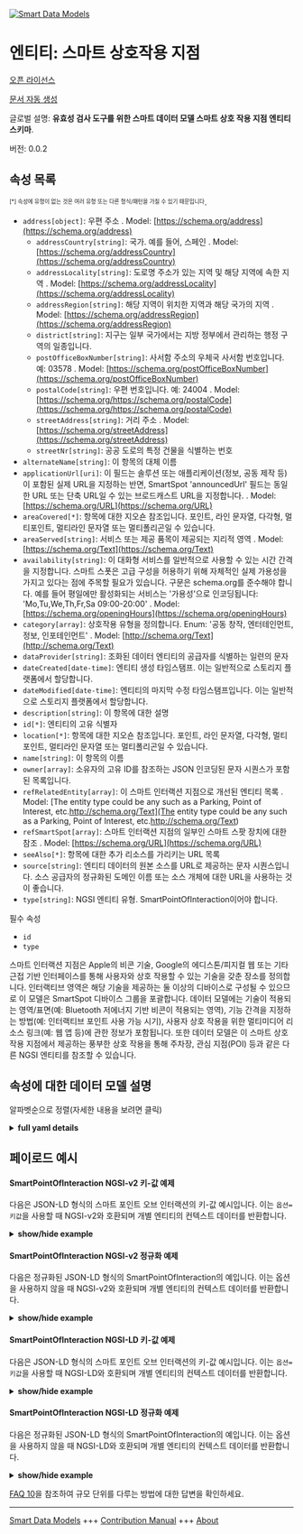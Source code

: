 <!-- 10-Header -->      
[![Smart Data Models](https://smartdatamodels.org/wp-content/uploads/2022/01/SmartDataModels_logo.png "Logo")](https://smartdatamodels.org)      
엔티티: 스마트 상호작용 지점      
================<!-- /10-Header -->      
<!-- 15-License -->      
[오픈 라이선스](https://github.com/smart-data-models//dataModel.PointOfInteraction/blob/master/SmartPointOfInteraction/LICENSE.md)      
[문서 자동 생성](https://docs.google.com/presentation/d/e/2PACX-1vTs-Ng5dIAwkg91oTTUdt8ua7woBXhPnwavZ0FxgR8BsAI_Ek3C5q97Nd94HS8KhP-r_quD4H0fgyt3/pub?start=false&loop=false&delayms=3000#slide=id.gb715ace035_0_60)      
<!-- /15-License -->      
<!-- 20-Description -->      
글로벌 설명: **유효성 검사 도구를 위한 스마트 데이터 모델 스마트 상호 작용 지점 엔티티 스키마**.      
버전: 0.0.2      
<!-- /20-Description -->      
<!-- 30-PropertiesList -->      
## 속성 목록      
<sup><sub>[*] 속성에 유형이 없는 것은 여러 유형 또는 다른 형식/패턴을 가질 수 있기 때문입니다</sub></sup>.      
- `address[object]`: 우편 주소  . Model: [https://schema.org/address](https://schema.org/address)	- `addressCountry[string]`: 국가. 예를 들어, 스페인  . Model: [https://schema.org/addressCountry](https://schema.org/addressCountry)      
	- `addressLocality[string]`: 도로명 주소가 있는 지역 및 해당 지역에 속한 지역  . Model: [https://schema.org/addressLocality](https://schema.org/addressLocality)      
	- `addressRegion[string]`: 해당 지역이 위치한 지역과 해당 국가의 지역  . Model: [https://schema.org/addressRegion](https://schema.org/addressRegion)      
	- `district[string]`: 지구는 일부 국가에서는 지방 정부에서 관리하는 행정 구역의 일종입니다.        
	- `postOfficeBoxNumber[string]`: 사서함 주소의 우체국 사서함 번호입니다. 예: 03578  . Model: [https://schema.org/postOfficeBoxNumber](https://schema.org/postOfficeBoxNumber)      
	- `postalCode[string]`: 우편 번호입니다. 예: 24004  . Model: [https://schema.org/https://schema.org/postalCode](https://schema.org/https://schema.org/postalCode)      
	- `streetAddress[string]`: 거리 주소  . Model: [https://schema.org/streetAddress](https://schema.org/streetAddress)      
	- `streetNr[string]`: 공공 도로의 특정 건물을 식별하는 번호        
- `alternateName[string]`: 이 항목의 대체 이름  - `applicationUrl[uri]`: 이 필드는 솔루션 또는 애플리케이션(정보, 공동 제작 등)이 포함된 실제 URL을 지정하는 반면, SmartSpot 'announcedUrl' 필드는 동일한 URL 또는 단축 URL일 수 있는 브로드캐스트 URL을 지정합니다.  . Model: [https://schema.org/URL](https://schema.org/URL)- `areaCovered[*]`: 항목에 대한 지오숀 참조입니다. 포인트, 라인 문자열, 다각형, 멀티포인트, 멀티라인 문자열 또는 멀티폴리곤일 수 있습니다.  - `areaServed[string]`: 서비스 또는 제공 품목이 제공되는 지리적 영역  . Model: [https://schema.org/Text](https://schema.org/Text)- `availability[string]`: 이 대화형 서비스를 일반적으로 사용할 수 있는 시간 간격을 지정합니다. 스마트 스폿은 고급 구성을 허용하기 위해 자체적인 실제 가용성을 가지고 있다는 점에 주목할 필요가 있습니다. 구문은 schema.org를 준수해야 합니다. 예를 들어 평일에만 활성화되는 서비스는 '가용성'으로 인코딩됩니다: 'Mo,Tu,We,Th,Fr,Sa 09:00-20:00'  . Model: [https://schema.org/openingHours](https://schema.org/openingHours)- `category[array]`: 상호작용 유형을 정의합니다. Enum: '공동 창작, 엔터테인먼트, 정보, 인포테인먼트'  . Model: [http://schema.org/Text](http://schema.org/Text)- `dataProvider[string]`: 조화된 데이터 엔티티의 공급자를 식별하는 일련의 문자  - `dateCreated[date-time]`: 엔티티 생성 타임스탬프. 이는 일반적으로 스토리지 플랫폼에서 할당합니다.  - `dateModified[date-time]`: 엔티티의 마지막 수정 타임스탬프입니다. 이는 일반적으로 스토리지 플랫폼에서 할당합니다.  - `description[string]`: 이 항목에 대한 설명  - `id[*]`: 엔티티의 고유 식별자  - `location[*]`: 항목에 대한 지오숀 참조입니다. 포인트, 라인 문자열, 다각형, 멀티포인트, 멀티라인 문자열 또는 멀티폴리곤일 수 있습니다.  - `name[string]`: 이 항목의 이름  - `owner[array]`: 소유자의 고유 ID를 참조하는 JSON 인코딩된 문자 시퀀스가 포함된 목록입니다.  - `refRelatedEntity[array]`: 이 스마트 인터랙션 지점으로 개선된 엔티티 목록  . Model: [The entity type could be any such as a Parking, Point of Interest, etc.http://schema.org/Text](The entity type could be any such as a Parking, Point of Interest, etc.http://schema.org/Text)- `refSmartSpot[array]`:  스마트 인터랙션 지점의 일부인 스마트 스팟 장치에 대한 참조  . Model: [https://schema.org/URL](https://schema.org/URL)- `seeAlso[*]`: 항목에 대한 추가 리소스를 가리키는 URL 목록  - `source[string]`: 엔티티 데이터의 원본 소스를 URL로 제공하는 문자 시퀀스입니다. 소스 공급자의 정규화된 도메인 이름 또는 소스 개체에 대한 URL을 사용하는 것이 좋습니다.  - `type[string]`: NGSI 엔티티 유형. SmartPointOfInteraction이어야 합니다.  <!-- /30-PropertiesList -->      
<!-- 35-RequiredProperties -->      
필수 속성      
- `id`  - `type`  <!-- /35-RequiredProperties -->      
<!-- 40-RequiredProperties -->      
스마트 인터랙션 지점은 Apple의 비콘 기술, Google의 에디스톤/피지컬 웹 또는 기타 근접 기반 인터페이스를 통해 사용자와 상호 작용할 수 있는 기술을 갖춘 장소를 정의합니다. 인터랙티브 영역은 해당 기술을 제공하는 둘 이상의 디바이스로 구성될 수 있으므로 이 모델은 SmartSpot 디바이스 그룹을 포괄합니다. 데이터 모델에는 기술이 적용되는 영역/표면(예: Bluetooth 저에너지 기반 비콘이 적용되는 영역), 기능 간격을 지정하는 방법(예: 인터랙티브 포인트 사용 가능 시기), 사용자 상호 작용을 위한 멀티미디어 리소스 링크(예: 웹 앱 등)에 관한 정보가 포함됩니다. 또한 데이터 모델은 이 스마트 상호 작용 지점에서 제공하는 풍부한 상호 작용을 통해 주차장, 관심 지점(POI) 등과 같은 다른 NGSI 엔티티를 참조할 수 있습니다.      
<!-- /40-RequiredProperties -->      
<!-- 50-DataModelHeader -->      
## 속성에 대한 데이터 모델 설명      
알파벳순으로 정렬(자세한 내용을 보려면 클릭)      
<!-- /50-DataModelHeader -->      
<!-- 60-ModelYaml -->      
<details><summary><strong>full yaml details</strong></summary>        
```yaml      
SmartPointOfInteraction:        
  description: Smart Data Models Smart Point of Interaction entity schema intended for validation tools        
  properties:        
    address:        
      description: The mailing address        
      properties:        
        addressCountry:        
          description: 'The country. For example, Spain'        
          type: string        
          x-ngsi:        
            model: https://schema.org/addressCountry        
            type: Property        
        addressLocality:        
          description: 'The locality in which the street address is, and which is in the region'        
          type: string        
          x-ngsi:        
            model: https://schema.org/addressLocality        
            type: Property        
        addressRegion:        
          description: 'The region in which the locality is, and which is in the country'        
          type: string        
          x-ngsi:        
            model: https://schema.org/addressRegion        
            type: Property        
        district:        
          description: 'A district is a type of administrative division that, in some countries, is managed by the local government'        
          type: string        
          x-ngsi:        
            type: Property        
        postOfficeBoxNumber:        
          description: 'The post office box number for PO box addresses. For example, 03578'        
          type: string        
          x-ngsi:        
            model: https://schema.org/postOfficeBoxNumber        
            type: Property        
        postalCode:        
          description: 'The postal code. For example, 24004'        
          type: string        
          x-ngsi:        
            model: https://schema.org/https://schema.org/postalCode        
            type: Property        
        streetAddress:        
          description: The street address        
          type: string        
          x-ngsi:        
            model: https://schema.org/streetAddress        
            type: Property        
        streetNr:        
          description: Number identifying a specific property on a public street        
          type: string        
          x-ngsi:        
            type: Property        
      type: object        
      x-ngsi:        
        model: https://schema.org/address        
        type: Property        
    alternateName:        
      description: An alternative name for this item        
      type: string        
      x-ngsi:        
        type: Property        
    applicationUrl:        
      description: 'This field specifies the real URL containing the solution or application (information, co-creation, etc) while the SmartSpot ''announcedUrl'' field specifies the broadcast URL which could be this same URL or a shortened one'        
      format: uri        
      type: string        
      x-ngsi:        
        model: https://schema.org/URL        
        type: Property        
    areaCovered:        
      description: 'Geojson reference to the item. It can be Point, LineString, Polygon, MultiPoint, MultiLineString or MultiPolygon'        
      oneOf:        
        - description: Geojson reference to the item. Point        
          properties:        
            bbox:        
              items:        
                type: number        
              minItems: 4        
              type: array        
            coordinates:        
              items:        
                type: number        
              minItems: 2        
              type: array        
            type:        
              enum:        
                - Point        
              type: string        
          required:        
            - type        
            - coordinates        
          title: GeoJSON Point        
          type: object        
          x-ngsi:        
            type: GeoProperty        
        - description: Geojson reference to the item. LineString        
          properties:        
            bbox:        
              items:        
                type: number        
              minItems: 4        
              type: array        
            coordinates:        
              items:        
                items:        
                  type: number        
                minItems: 2        
                type: array        
              minItems: 2        
              type: array        
            type:        
              enum:        
                - LineString        
              type: string        
          required:        
            - type        
            - coordinates        
          title: GeoJSON LineString        
          type: object        
          x-ngsi:        
            type: GeoProperty        
        - description: Geojson reference to the item. Polygon        
          properties:        
            bbox:        
              items:        
                type: number        
              minItems: 4        
              type: array        
            coordinates:        
              items:        
                items:        
                  items:        
                    type: number        
                  minItems: 2        
                  type: array        
                minItems: 4        
                type: array        
              type: array        
            type:        
              enum:        
                - Polygon        
              type: string        
          required:        
            - type        
            - coordinates        
          title: GeoJSON Polygon        
          type: object        
          x-ngsi:        
            type: GeoProperty        
        - description: Geojson reference to the item. MultiPoint        
          properties:        
            bbox:        
              items:        
                type: number        
              minItems: 4        
              type: array        
            coordinates:        
              items:        
                items:        
                  type: number        
                minItems: 2        
                type: array        
              type: array        
            type:        
              enum:        
                - MultiPoint        
              type: string        
          required:        
            - type        
            - coordinates        
          title: GeoJSON MultiPoint        
          type: object        
          x-ngsi:        
            type: GeoProperty        
        - description: Geojson reference to the item. MultiLineString        
          properties:        
            bbox:        
              items:        
                type: number        
              minItems: 4        
              type: array        
            coordinates:        
              items:        
                items:        
                  items:        
                    type: number        
                  minItems: 2        
                  type: array        
                minItems: 2        
                type: array        
              type: array        
            type:        
              enum:        
                - MultiLineString        
              type: string        
          required:        
            - type        
            - coordinates        
          title: GeoJSON MultiLineString        
          type: object        
          x-ngsi:        
            type: GeoProperty        
        - description: Geojson reference to the item. MultiLineString        
          properties:        
            bbox:        
              items:        
                type: number        
              minItems: 4        
              type: array        
            coordinates:        
              items:        
                items:        
                  items:        
                    items:        
                      type: number        
                    minItems: 2        
                    type: array        
                  minItems: 4        
                  type: array        
                type: array        
              type: array        
            type:        
              enum:        
                - MultiPolygon        
              type: string        
          required:        
            - type        
            - coordinates        
          title: GeoJSON MultiPolygon        
          type: object        
          x-ngsi:        
            type: GeoProperty        
      x-ngsi:        
        type: GeoProperty        
    areaServed:        
      description: The geographic area where a service or offered item is provided        
      type: string        
      x-ngsi:        
        model: https://schema.org/Text        
        type: Property        
    availability:        
      description: 'Specifies the time intervals in which this interactive service is generally available. It is noteworthy that Smart Spots have their own real availability in order to allow advanced configurations. The syntax must be conformant with schema.org. For instance, a service which is only active on weekdays will be encoded as ''availability'': ''Mo,Tu,We,Th,Fr,Sa 09:00-20:00'''        
      type: string        
      x-ngsi:        
        model: https://schema.org/openingHours        
        type: Property        
    category:        
      description: 'Defines the type of interaction. Enum:''co-creation, entertainment, information, infotainment'''        
      items:        
        enum:        
          - co-creation        
          - entertainment        
          - information        
          - infotainment        
        type: string        
      minItems: 1        
      type: array        
      uniqueItems: true        
      x-ngsi:        
        model: http://schema.org/Text        
        type: Property        
    dataProvider:        
      description: A sequence of characters identifying the provider of the harmonised data entity        
      type: string        
      x-ngsi:        
        type: Property        
    dateCreated:        
      description: Entity creation timestamp. This will usually be allocated by the storage platform        
      format: date-time        
      type: string        
      x-ngsi:        
        type: Property        
    dateModified:        
      description: Timestamp of the last modification of the entity. This will usually be allocated by the storage platform        
      format: date-time        
      type: string        
      x-ngsi:        
        type: Property        
    description:        
      description: A description of this item        
      type: string        
      x-ngsi:        
        type: Property        
    id:        
      anyOf:        
        - description: Identifier format of any NGSI entity        
          maxLength: 256        
          minLength: 1        
          pattern: ^[\w\-\.\{\}\$\+\*\[\]`|~^@!,:\\]+$        
          type: string        
          x-ngsi:        
            type: Property        
        - description: Identifier format of any NGSI entity        
          format: uri        
          type: string        
          x-ngsi:        
            type: Property        
      description: Unique identifier of the entity        
      x-ngsi:        
        type: Property        
    location:        
      description: 'Geojson reference to the item. It can be Point, LineString, Polygon, MultiPoint, MultiLineString or MultiPolygon'        
      oneOf:        
        - description: Geojson reference to the item. Point        
          properties:        
            bbox:        
              items:        
                type: number        
              minItems: 4        
              type: array        
            coordinates:        
              items:        
                type: number        
              minItems: 2        
              type: array        
            type:        
              enum:        
                - Point        
              type: string        
          required:        
            - type        
            - coordinates        
          title: GeoJSON Point        
          type: object        
          x-ngsi:        
            type: GeoProperty        
        - description: Geojson reference to the item. LineString        
          properties:        
            bbox:        
              items:        
                type: number        
              minItems: 4        
              type: array        
            coordinates:        
              items:        
                items:        
                  type: number        
                minItems: 2        
                type: array        
              minItems: 2        
              type: array        
            type:        
              enum:        
                - LineString        
              type: string        
          required:        
            - type        
            - coordinates        
          title: GeoJSON LineString        
          type: object        
          x-ngsi:        
            type: GeoProperty        
        - description: Geojson reference to the item. Polygon        
          properties:        
            bbox:        
              items:        
                type: number        
              minItems: 4        
              type: array        
            coordinates:        
              items:        
                items:        
                  items:        
                    type: number        
                  minItems: 2        
                  type: array        
                minItems: 4        
                type: array        
              type: array        
            type:        
              enum:        
                - Polygon        
              type: string        
          required:        
            - type        
            - coordinates        
          title: GeoJSON Polygon        
          type: object        
          x-ngsi:        
            type: GeoProperty        
        - description: Geojson reference to the item. MultiPoint        
          properties:        
            bbox:        
              items:        
                type: number        
              minItems: 4        
              type: array        
            coordinates:        
              items:        
                items:        
                  type: number        
                minItems: 2        
                type: array        
              type: array        
            type:        
              enum:        
                - MultiPoint        
              type: string        
          required:        
            - type        
            - coordinates        
          title: GeoJSON MultiPoint        
          type: object        
          x-ngsi:        
            type: GeoProperty        
        - description: Geojson reference to the item. MultiLineString        
          properties:        
            bbox:        
              items:        
                type: number        
              minItems: 4        
              type: array        
            coordinates:        
              items:        
                items:        
                  items:        
                    type: number        
                  minItems: 2        
                  type: array        
                minItems: 2        
                type: array        
              type: array        
            type:        
              enum:        
                - MultiLineString        
              type: string        
          required:        
            - type        
            - coordinates        
          title: GeoJSON MultiLineString        
          type: object        
          x-ngsi:        
            type: GeoProperty        
        - description: Geojson reference to the item. MultiLineString        
          properties:        
            bbox:        
              items:        
                type: number        
              minItems: 4        
              type: array        
            coordinates:        
              items:        
                items:        
                  items:        
                    items:        
                      type: number        
                    minItems: 2        
                    type: array        
                  minItems: 4        
                  type: array        
                type: array        
              type: array        
            type:        
              enum:        
                - MultiPolygon        
              type: string        
          required:        
            - type        
            - coordinates        
          title: GeoJSON MultiPolygon        
          type: object        
          x-ngsi:        
            type: GeoProperty        
      x-ngsi:        
        type: GeoProperty        
    name:        
      description: The name of this item        
      type: string        
      x-ngsi:        
        type: Property        
    owner:        
      description: A List containing a JSON encoded sequence of characters referencing the unique Ids of the owner(s)        
      items:        
        anyOf:        
          - description: Identifier format of any NGSI entity        
            maxLength: 256        
            minLength: 1        
            pattern: ^[\w\-\.\{\}\$\+\*\[\]`|~^@!,:\\]+$        
            type: string        
            x-ngsi:        
              type: Property        
          - description: Identifier format of any NGSI entity        
            format: uri        
            type: string        
            x-ngsi:        
              type: Property        
        description: Unique identifier of the entity        
        x-ngsi:        
          type: Property        
      type: array        
      x-ngsi:        
        type: Property        
    refRelatedEntity:        
      description: List of entities improved with this Smart Point of Interaction        
      items:        
        anyOf:        
          - description: Identifier format of any NGSI entity        
            maxLength: 256        
            minLength: 1        
            pattern: ^[\w\-\.\{\}\$\+\*\[\]`|~^@!,:\\]+$        
            type: string        
            x-ngsi:        
              type: Property        
          - description: Identifier format of any NGSI entity        
            format: uri        
            type: string        
            x-ngsi:        
              type: Property        
        description: Unique identifier of the entity        
        x-ngsi:        
          type: Property        
      minItems: 1        
      type: array        
      uniqueItems: true        
      x-ngsi:        
        model: 'The entity type could be any such as a Parking, Point of Interest, etc.http://schema.org/Text'        
        type: Relationship        
    refSmartSpot:        
      description: ' References to the Smart Spot devices which are part of the Smart Point of Interaction'        
      items:        
        anyOf:        
          - description: Identifier format of any NGSI entity        
            maxLength: 256        
            minLength: 1        
            pattern: ^[\w\-\.\{\}\$\+\*\[\]`|~^@!,:\\]+$        
            type: string        
            x-ngsi:        
              type: Property        
          - description: Identifier format of any NGSI entity        
            format: uri        
            type: string        
            x-ngsi:        
              type: Property        
        description: Unique identifier of the entity        
        x-ngsi:        
          type: Property        
      minItems: 1        
      type: array        
      uniqueItems: true        
      x-ngsi:        
        model: https://schema.org/URL        
        type: Property        
    seeAlso:        
      description: list of uri pointing to additional resources about the item        
      oneOf:        
        - items:        
            format: uri        
            type: string        
          minItems: 1        
          type: array        
        - format: uri        
          type: string        
      x-ngsi:        
        type: Property        
    source:        
      description: 'A sequence of characters giving the original source of the entity data as a URL. Recommended to be the fully qualified domain name of the source provider, or the URL to the source object'        
      type: string        
      x-ngsi:        
        type: Property        
    type:        
      description: NGSI Entity type. It has to be SmartPointOfInteraction        
      enum:        
        - SmartPointOfInteraction        
      type: string        
      x-ngsi:        
        type: Property        
  required:        
    - id        
    - type        
  type: object        
  x-derived-from: ""        
  x-disclaimer: 'Redistribution and use in source and binary forms, with or without modification, are permitted  provided that the license conditions are met. Copyleft (c) 2022 Contributors to Smart Data Models Program'        
  x-license-url: https://github.com/smart-data-models/dataModel.PointOfInteraction/blob/master/SmartPointOfInteraction/LICENSE.md        
  x-model-schema: https://smart-data-models.github.io/dataModel.PointOfInteraction/SmartPointOfInteraction/schema.json        
  x-model-tags: ""        
  x-version: 0.0.2        
```      
</details>        
<!-- /60-ModelYaml -->      
<!-- 70-MiddleNotes -->      
<!-- /70-MiddleNotes -->      
<!-- 80-Examples -->      
## 페이로드 예시      
#### SmartPointOfInteraction NGSI-v2 키-값 예제      
다음은 JSON-LD 형식의 스마트 포인트 오브 인터랙션의 키-값 예시입니다. 이는 `옵션=키값`을 사용할 때 NGSI-v2와 호환되며 개별 엔티티의 컨텍스트 데이터를 반환합니다.      
<details><summary><strong>show/hide example</strong></summary>        
```json  
{  
  "id": "SPOI-ES-4326",  
  "type": "SmartPointOfInteraction",  
  "category": [  
    "co-creation"  
  ],  
  "areaCovered": {  
    "type": "Polygon",  
    "coordinates": [  
      [  
        [  
          25.774,  
          -80.19  
        ],  
        [  
          18.466,  
          -66.118  
        ],  
        [  
          32.321,  
          -64.757  
        ],  
        [  
          25.774,  
          -80.19  
        ]  
      ]  
    ]  
  },  
  "applicationUrl": "http://www.example.org",  
  "availability": "Tu,Th 16:00-20:00",  
  "refRelatedEntity": [  
    "POI-PlazaCazorla-3123"  
  ],  
  "refSmartSpot": [  
    "SSPOT-F94C58E29DD5",  
    "SSPOT-F94C53E21DD2",  
    "SSPOT-F94C51A295D9"  
  ]  
}  
```  
</details>      
#### SmartPointOfInteraction NGSI-v2 정규화 예제      
다음은 정규화된 JSON-LD 형식의 SmartPointOfInteraction의 예입니다. 이는 옵션을 사용하지 않을 때 NGSI-v2와 호환되며 개별 엔티티의 컨텍스트 데이터를 반환합니다.      
<details><summary><strong>show/hide example</strong></summary>        
```json  
{  
  "id": "SPOI-ES-4326",  
  "type": "SmartPointOfInteraction",  
  "category": {  
    "type": "StructuredValue",  
    "value": [  
      "co-creation"  
    ]  
  },  
  "applicationUrl": {  
    "type": "Text",  
    "value": "http://www.example.org"  
  },  
  "areaCovered": {  
    "type": "geo:json",  
    "value": {  
      "type": "Polygon",  
      "coordinates": [  
        [  
          [  
            25.774,  
            -80.19  
          ],  
          [  
            18.466,  
            -66.118  
          ],  
          [  
            32.321,  
            -64.757  
          ],  
          [  
            25.774,  
            -80.19  
          ]  
        ]  
      ]  
    }  
  },  
  "availability": {  
    "type": "Text",  
    "value": "Tu,Th 16:00-20:00"  
  },  
  "refSmartSpot": {  
    "type": "StructuredValue",  
    "value": [  
      "SSPOT-F94C58E29DD5",  
      "SSPOT-F94C53E21DD2",  
      "SSPOT-F94C51A295D9"  
    ]  
  },  
  "refRelatedEntity": {  
    "type": "StructuredValue",  
    "value": [  
      "POI-PlazaCazorla-3123"  
    ]  
  }  
}  
```  
</details>      
#### SmartPointOfInteraction NGSI-LD 키-값 예제      
다음은 JSON-LD 형식의 스마트 포인트 오브 인터랙션의 키-값 예시입니다. 이는 `옵션=키값`을 사용할 때 NGSI-LD와 호환되며 개별 엔티티의 컨텍스트 데이터를 반환합니다.      
<details><summary><strong>show/hide example</strong></summary>        
```json  
{  
  "id": "urn:ngsi-ld:SmartPointOfInteraction:SPOI-ES-4326",  
  "type": "SmartPointOfInteraction",  
  "applicationUrl": "http://www.example.org",  
  "areaCovered": {  
    "coordinates": [  
      [  
        [  
          25.774,  
          -80.19  
        ],  
        [  
          18.466,  
          -66.118  
        ],  
        [  
          32.321,  
          -64.757  
        ],  
        [  
          25.774,  
          -80.19  
        ]  
      ]  
    ],  
    "type": "Polygon"  
  },  
  "availability": "Tu,Th 16:00-20:00",  
  "category": [  
    "co-creation"  
  ],  
  "refRelatedEntity": [  
    "urn:ngsi-ld:RelatedEntity:POI-PlazaCazorla-3123"  
  ],  
  "refSmartSpot": [  
    "urn:ngsi-ld:SmartSpot:SSPOT-F94C58E29DD5",  
    "urn:ngsi-ld:SmartSpot:SSPOT-F94C53E21DD2",  
    "urn:ngsi-ld:SmartSpot:SSPOT-F94C51A295D9"  
  ],  
  "@context": [  
    "https://uri.etsi.org/ngsi-ld/v1/ngsi-ld-core-context.jsonld",  
    "https://raw.githubusercontent.com/smart-data-models/dataModel.PointOfInteraction/master/context.jsonld"  
  ]  
}  
```  
</details>      
#### SmartPointOfInteraction NGSI-LD 정규화 예제      
다음은 정규화된 JSON-LD 형식의 SmartPointOfInteraction의 예입니다. 이는 옵션을 사용하지 않을 때 NGSI-LD와 호환되며 개별 엔티티의 컨텍스트 데이터를 반환합니다.      
<details><summary><strong>show/hide example</strong></summary>        
```json  
{  
    "id": "urn:ngsi-ld:SmartPointOfInteraction:SPOI-ES-4326",  
    "type": "SmartPointOfInteraction",  
    "applicationUrl": {  
        "type": "Property",  
        "value": "http://www.example.org"  
    },  
    "areaCovered": {  
        "type": "Property",  
        "value": {  
            "type": "Polygon",  
            "coordinates": [  
                [  
                    [  
                        25.774,  
                        -80.19  
                    ],  
                    [  
                        18.466,  
                        -66.118  
                    ],  
                    [  
                        32.321,  
                        -64.757  
                    ],  
                    [  
                        25.774,  
                        -80.19  
                    ]  
                ]  
            ]  
        }  
    },  
    "availability": {  
        "type": "Property",  
        "value": "Tu,Th 16:00-20:00"  
    },  
    "category": {  
        "type": "Property",  
        "value": [  
            "co-creation"  
        ]  
    },  
    "refRelatedEntity": {  
        "type": "Relationship",  
        "object": [  
            "urn:ngsi-ld:RelatedEntity:POI-PlazaCazorla-3123"  
        ]  
    },  
    "refSmartSpot": {  
        "type": "Relationship",  
        "object": [  
            "urn:ngsi-ld:SmartSpot:SSPOT-F94C58E29DD5",  
            "urn:ngsi-ld:SmartSpot:SSPOT-F94C53E21DD2",  
            "urn:ngsi-ld:SmartSpot:SSPOT-F94C51A295D9"  
        ]  
    },  
    "@context": [  
        "https://uri.etsi.org/ngsi-ld/v1/ngsi-ld-core-context.jsonld",  
        "https://raw.githubusercontent.com/smart-data-models/dataModel.PointOfInteraction/master/context.jsonld"  
    ]  
}  
```  
</details><!-- /80-Examples -->      
<!-- 90-FooterNotes -->      
<!-- /90-FooterNotes -->      
<!-- 95-Units -->      
[FAQ 10](https://smartdatamodels.org/index.php/faqs/)을 참조하여 규모 단위를 다루는 방법에 대한 답변을 확인하세요.      
<!-- /95-Units -->      
<!-- 97-LastFooter -->      
---      
[Smart Data Models](https://smartdatamodels.org) +++ [Contribution Manual](https://bit.ly/contribution_manual) +++ [About](https://bit.ly/Introduction_SDM)<!-- /97-LastFooter -->      
